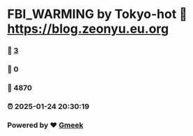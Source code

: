 # FBI_WARMING by Tokyo-hot :link: https://blog.zeonyu.eu.org 
### :page_facing_up: [3](https://blog.zeonyu.eu.org/tag.html) 
### :speech_balloon: 0 
### :hibiscus: 4870 
### :alarm_clock: 2025-01-24 20:30:19 
### Powered by :heart: [Gmeek](https://github.com/Meekdai/Gmeek)
